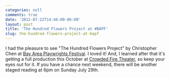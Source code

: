 ```yaml
---
categories: null
comments: true
date: '2012-07-22T14:46:00-06:00'
layout: post
title: 'The Hundred Flowers Project at #BAPF'
slug: the-hundred-flowers-project-at-bapf
---
```


I had the pleasure to see "The Hundred Flowers Project" by Christopher Chen at [Bay Area Playwrights Festival](http://www.playwrightsfoundation.org/index.php?p=1). I loved it! And, I learned after that it's getting a full production this October at [Crowded Fire Theater](http://www.crowdedfire.org/), so keep your eyes out for it. If you have a chance next weekend, there will be another staged reading at 6pm on Sunday July 29th.